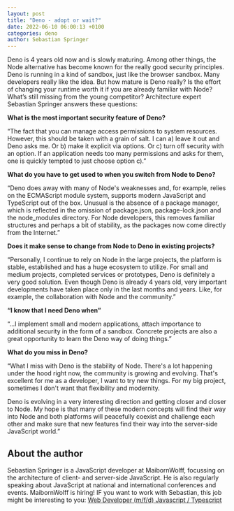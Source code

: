 ```yaml
---
layout: post
title: "Deno - adopt or wait?"
date: 2022-06-10 06:00:13 +0100
categories: deno
author: Sebastian Springer
---
```


Deno is 4 years old now and is slowly maturing. Among other things, the Node alternative has become known for the really good security principles. 
Deno is running in a kind of sandbox, just like the browser sandbox. Many developers really like the idea. But how mature is Deno really? 
Is the effort of changing your runtime worth it if you are already familiar with Node? What’s still missing from the young competitor? Architecture expert Sebastian Springer answers these questions:

**What is the most important security feature of Deno?**

“The fact that you can manage access permissions to system resources. However, this should be taken with a grain of salt. 
I can a) leave it out and Deno asks me. Or b) make it explicit via options. Or c) turn off security with an option. 
If an application needs too many permissions and asks for them, one is quickly tempted to just choose option c).”

**What do you have to get used to when you switch from Node to Deno?** 

“Deno does away with many of Node's weaknesses and, for example, relies on the ECMAScript module system, supports modern JavaScript and TypeScript out of the box.
Unusual is the absence of a package manager, which is reflected in the omission of package.json, package-lock.json and the node_modules directory. 
For Node developers, this removes familiar structures and perhaps a bit of stability, as the packages now come directly from the Internet.”

**Does it make sense to change from Node to Deno in existing projects?**

“Personally, I continue to rely on Node in the large projects, the platform is stable, established and has a huge ecosystem to utilize. 
For small and medium projects, completed services or prototypes, Deno is definitely a very good solution. 
Even though Deno is already 4 years old, very important developments have taken place only in the last months and years. Like, for example, the collaboration with Node and the community.”

**“I know that I need Deno when”**

“...I implement small and modern applications, attach importance to additional security in the form of a sandbox. Concrete projects are also a great opportunity to learn the Deno way of doing things.”

**What do you miss in Deno?**

“What I miss with Deno is the stability of Node. There's a lot happening under the hood right now, the community is growing and evolving. 
That's excellent for me as a developer, I want to try new things. For my big project, sometimes I don't want that flexibility and modernity.

Deno is evolving in a very interesting direction and getting closer and closer to Node. 
My hope is that many of these modern concepts will find their way into Node and both platforms will peacefully coexist and challenge each other 
and make sure that new features find their way into the server-side JavaScript world.”

## About the author

Sebastian Springer is a JavaScript developer at MaibornWolff, focussing on the architecture of client- and server-side JavaScript. 
He is also regularly speaking about JavaScript at national and international conferences and events.
MaibornWolff is hiring! IF you want to work with Sebastian, this job might be interesting to you: [Web Developer (m/f/d) Javascript / Typescript](https://www.maibornwolff.de/en/careers/job-vacancies/web-developer)